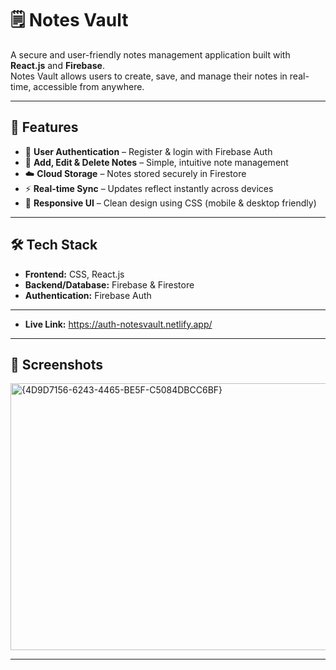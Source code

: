 # 🗒️ Notes Vault

A secure and user-friendly notes management application built with **React.js** and **Firebase**.  
Notes Vault allows users to create, save, and manage their notes in real-time, accessible from anywhere.  

---

## 🚀 Features
- 🔐 **User Authentication** – Register & login with Firebase Auth  
- 📝 **Add, Edit & Delete Notes** – Simple, intuitive note management  
- ☁️ **Cloud Storage** – Notes stored securely in Firestore  
- ⚡ **Real-time Sync** – Updates reflect instantly across devices  
- 🎨 **Responsive UI** – Clean design using CSS (mobile & desktop friendly)  

---

## 🛠️ Tech Stack
- **Frontend:** CSS, React.js  
- **Backend/Database:** Firebase & Firestore  
- **Authentication:** Firebase Auth  

---

- **Live Link:** https://auth-notesvault.netlify.app/

---

## 📸 Screenshots

   <img width="711" height="427" alt="{4D9D7156-6243-4465-BE5F-C5084DBCC6BF}" src="https://github.com/user-attachments/assets/571408ca-0ae4-4d7d-ad1e-723505e08cdc" />


---
